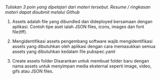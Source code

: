 *Tuliskan 3 poin yang dipelajari dari materi tersebut. Resume / ringkasan materi dapat disubmit melalui Github*

1. Assets
adalah file yang dibundled dan dideployed bersamaan dengan aplikasi. Contoh tipe aset ialah JSON files, icons, images dan font file(tff).

2. Mengidentifikasi assets
pengembang software wajib mengidentifikasi assets yang dibutuhkan oleh aplikasi dengan cara memasukkan semua assets yang dibutuhkan kedalam file pubspec.yaml

3. Create assets folder
Disarankan untuk membuat folder baru dengan nama assets untuk menyimpan media eksternal seperti image, video, gifs atau JSON files.